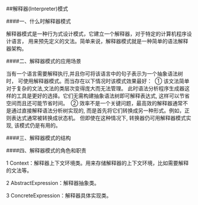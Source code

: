 ##解释器(Interpreter)模式

####一、什么时解释器模式

解释器模式是一种行为式设计模式，它建立一个解释器，对于特定的计算机程序设计语言，
用来预先定义的文法。简单来说，解释器模式就是一种简单的语法解释器架构。

####二、解释器模式的应用场景

当有一个语言需要解释执行,并且你可将该语言中的句子表示为一个抽象语法树时，
可使用解释器模式。而当存在以下情况时该模式效果最好： 
① 该文法简单对于复杂的文法,文法的类层次变得庞大而无法管理。
此时语法分析程序生成器这样的工具是更好的选择。它们无需构建抽象语法树即可解释表达式,
这样可以节省空间而且还可能节省时间。 
② 效率不是一个关键问题，最高效的解释器通常不是通过直接解释语法分析树实现的,
而是首先将它们转换成另一种形式。例如，正则表达式通常被转换成状态机。
但即使在这种情况下, 转换器仍可用解释器模式实现, 该模式仍是有用的。

####三、解释器模式的结构

####四、解释器模式的角色和职责

1 Context：解释器上下文环境类。用来存储解释器的上下文环境，比如需要解释的文法等。

2 AbstractExpression：解释器抽象类。

3 ConcreteExpression：解释器具体实现类。